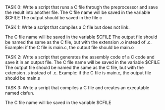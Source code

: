 TASK 0:
Write a script that runs a C file through the preprocessor and save the result into another file.
The C file name will be saved in the variable $CFILE
The output should be saved in the file c

TASK 1:
Write a script that compiles a C file but does not link.

The C file name will be saved in the variable $CFILE
The output file should be named the same as the C file, but with the extension .o instead of .c.
Example: if the C file is main.c, the output file should be main.o

TASK 2:
Write a script that generates the assembly code of a C code and save it in an output file.
The C file name will be saved in the variable $CFILE
The output file should be named the same as the C file, but with the extension .s instead of .c.
Example: if the C file is main.c, the output file should be main.s

TASK 3:
Write a script that compiles a C file and creates an executable named cisfun.

The C file name will be saved in the variable $CFILE

